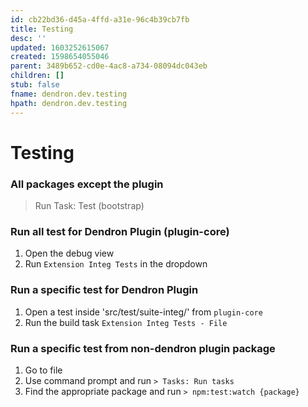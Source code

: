 ```yaml
---
id: cb22bd36-d45a-4ffd-a31e-96c4b39cb7fb
title: Testing
desc: ''
updated: 1603252615067
created: 1598654055046
parent: 3489b652-cd0e-4ac8-a734-08094dc043eb
children: []
stub: false
fname: dendron.dev.testing
hpath: dendron.dev.testing
---
```

# Testing

### All packages except the plugin

> Run Task: Test (bootstrap)

### Run all test for Dendron Plugin (plugin-core)

1. Open the debug view
2. Run `Extension Integ Tests` in the dropdown

### Run a specific test for Dendron Plugin

1. Open a test inside 'src/test/suite-integ/' from `plugin-core`
2. Run the build task `Extension Integ Tests - File` 

### Run a specific test from non-dendron plugin package

1. Go to file
2. Use command prompt and run `> Tasks: Run tasks`
3. Find the appropriate package and run `> npm:test:watch {package}`

